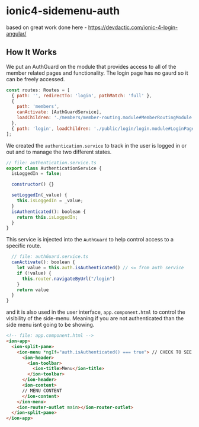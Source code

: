 # ionic4-sidemenu-auth

based on great work done here - https://devdactic.com/ionic-4-login-angular/


## How It Works

We put an AuthGuard on the module that provides access to all of the member related pages and functionality. The login page has no gaurd so it can be freely accessed.

```javascript
const routes: Routes = [
  { path: '', redirectTo: 'login', pathMatch: 'full' },
  { 
    path: 'members', 
    canActivate: [AuthGuardService],
    loadChildren: './members/member-routing.module#MemberRoutingModule'
  },
  { path: 'login', loadChildren: './public/login/login.module#LoginPageModule' }
];
```

We created the `authentication.service` to track in the user is logged in or out and to manage the two different states.

```javascript
// file: authentication.service.ts
export class AuthenticationService {
  isLoggedIn = false;

  constructor() {}

  setLoggedIn(_value) {
    this.isLoggedIn = _value;
  }
  isAuthenticated(): boolean {
    return this.isLoggedIn;
  }
}
```

This service is injected into the `AuthGuard` to help control access to a specific route.

```javascript
  // file: authGuard.service.ts
  canActivate(): boolean {
    let value = this.auth.isAuthenticated() // <= from auth service
    if (!value) {
      this.router.navigateByUrl("/login")
    }
    return value
  }
}
```
and it is also used in the user interface, `app.component.html` to control the visibility of the side-menu. Meaning if you are not authenticated than the side menu isnt going to be showing.

```html
<!-- file: app.component.html -->
<ion-app>
  <ion-split-pane>
    <ion-menu *ngIf="auth.isAuthenticated() === true"> // CHECK TO SEE IF THIS SHOULD BE DISPLAYE
      <ion-header>
        <ion-toolbar>
          <ion-title>Menu</ion-title>
        </ion-toolbar>
      </ion-header>
      <ion-content>
      // MENU CONTENT
      </ion-content>
    </ion-menu>
    <ion-router-outlet main></ion-router-outlet>
  </ion-split-pane>
</ion-app>
```
